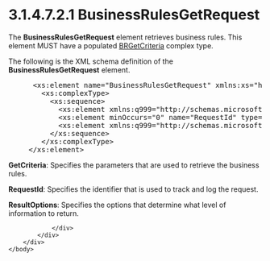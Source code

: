 <html dir="LTR" xmlns:mshelp="http://msdn.microsoft.com/mshelp" xmlns:ddue="http://ddue.schemas.microsoft.com/authoring/2003/5" xmlns:xlink="http://www.w3.org/1999/xlink" xmlns:tool="http://www.microsoft.com/tooltip">
    <head>
        <meta http-equiv="Content-Type" content="text/html; CHARSET=utf-8"></meta>
        <meta name="save" content="history"></meta>
        <title>3.1.4.7.2.1 BusinessRulesGetRequest</title>
        <xml>
            <mshelp:toctitle title="3.1.4.7.2.1 BusinessRulesGetRequest"></mshelp:toctitle>
            <mshelp:rltitle title="[MS-SSMDSWS-15]: BusinessRulesGetRequest"></mshelp:rltitle>
            <mshelp:keyword index="A" term="3320bfe6-b85a-4a21-b473-062e99dd8b6b"></mshelp:keyword>
            <mshelp:attr name="DCSext.ContentType" value="open specification"></mshelp:attr>
            <mshelp:attr name="AssetID" value="3320bfe6-b85a-4a21-b473-062e99dd8b6b"></mshelp:attr>
            <mshelp:attr name="TopicType" value="kbRef"></mshelp:attr>
            <mshelp:attr name="DCSext.Title" value="[MS-SSMDSWS-15]: BusinessRulesGetRequest" />
        </xml>
    </head>
    <body>
        <div id="header">
            <h1 class="heading">3.1.4.7.2.1 BusinessRulesGetRequest</h1>
        </div>
        <div id="mainSection">
            <div id="mainBody">
                <div id="allHistory" class="saveHistory"></div>
                <div id="sectionSection0" class="section" name="collapseableSection">
                    

<p>The <b>BusinessRulesGetRequest</b> element retrieves
business rules. This element MUST have a populated <a href="50f507a2-e8be-4b53-a6f4-d17d47399ef0.htm">BRGetCriteria</a> complex
type.</p>

<p>The following is the XML schema definition of the <b>BusinessRulesGetRequest</b>
element.</p>

<dl>
<dd>
<div><pre> &lt;xs:element name=&quot;BusinessRulesGetRequest&quot; xmlns:xs=&quot;http://www.w3.org/2001/XMLSchema&quot;&gt;
   &lt;xs:complexType&gt;
     &lt;xs:sequence&gt;
       &lt;xs:element xmlns:q999=&quot;http://schemas.microsoft.com/sqlserver/masterdataservices/2009/09&quot; minOccurs=&quot;0&quot; name=&quot;GetCriteria&quot; nillable=&quot;true&quot; type=&quot;q999:BRGetCriteria&quot; /&gt;
       &lt;xs:element minOccurs=&quot;0&quot; name=&quot;RequestId&quot; type=&quot;ser:guid&quot; /&gt;
       &lt;xs:element xmlns:q999=&quot;http://schemas.microsoft.com/sqlserver/masterdataservices/2009/09&quot; minOccurs=&quot;0&quot; name=&quot;ResultOptions&quot; nillable=&quot;true&quot; type=&quot;q999:BRResultOptions&quot; /&gt;
     &lt;/xs:sequence&gt;
   &lt;/xs:complexType&gt;
&lt;/xs:element&gt;
</pre></div>
</dd></dl>

<p><b>GetCriteria</b>: Specifies the parameters that are
used to retrieve the business rules.</p>

<p><b>RequestId</b>: Specifies the identifier that is
used to track and log the request.</p>

<p><b>ResultOptions</b>: Specifies the options that
determine what level of information to return.</p>


                </div>
            </div>
        </div>
    </body>
</html>